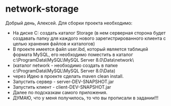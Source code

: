 # network-storage
Добрый день, Алексей.
Для сборки проекта необходимо:
- На диске C: создать каталог Storage (в нем серверная сторона будет создавать папку для каждого нового зарегистрированного клиента с целью хранения файлов и каталогов)
- В проекте имеется файл user.ibd, который является таблицей формата MySQL, его необходимо поместить в каталог c:\ProgramData\MySQL\MySQL Server 8.0\Data\network\
- (каталог network - необходимо создать в папке c:\ProgramData\MySQL\MySQL Server 8.0\Data)
- через Идею в проекте сделать maven clean install.
- Запустить сервер - server-DEV-SNAPSHOT.jar
- Запустить клиент - client-DEV-SNAPSHOT.jar
- Далее по подсказкам самого приложения.
- ДУМАЮ, что у меня получилось, то что вы прописали в задании!!!
